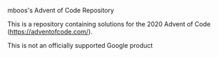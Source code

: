 mboos's Advent of Code Repository

This is a repository containing solutions for the 2020 Advent of Code
(https://adventofcode.com/).

This is not an officially supported Google product
